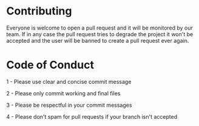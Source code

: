 # Contributing

Everyone is welcome to open a pull request and it will be monitored by our team. If in any case the pull request tries to degrade the project it won't be accepted and the user will be banned to create a pull request ever again.

# Code of Conduct

1 - Please use clear and concise commit message

2 - Please only commit working and final files

3 - Please be respectful in your commit messages

4 - Please don't spam for pull requests if your branch isn't accepted